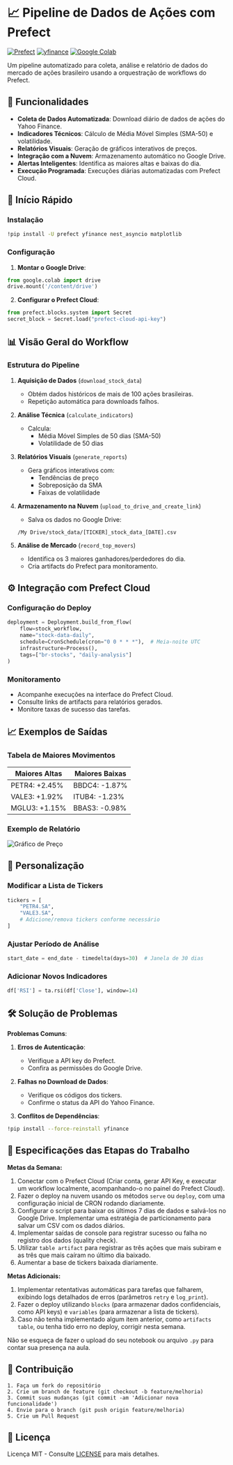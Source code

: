 # 📈 Pipeline de Dados de Ações com Prefect

[![Prefect](https://img.shields.io/badge/prefect-2.0+-blue.svg)](https://www.prefect.io/)
[![yfinance](https://img.shields.io/badge/yfinance-0.2.37-green.svg)](https://pypi.org/project/yfinance/)
[![Google Colab](https://colab.research.google.com/assets/colab-badge.svg)](https://colab.research.google.com/)

Um pipeline automatizado para coleta, análise e relatório de dados do mercado de ações brasileiro usando a orquestração de workflows do Prefect.

## 🌟 Funcionalidades

- **Coleta de Dados Automatizada**: Download diário de dados de ações do Yahoo Finance.
- **Indicadores Técnicos**: Cálculo de Média Móvel Simples (SMA-50) e volatilidade.
- **Relatórios Visuais**: Geração de gráficos interativos de preços.
- **Integração com a Nuvem**: Armazenamento automático no Google Drive.
- **Alertas Inteligentes**: Identifica as maiores altas e baixas do dia.
- **Execução Programada**: Execuções diárias automatizadas com Prefect Cloud.

## 🚀 Início Rápido

### Instalação
```bash
!pip install -U prefect yfinance nest_asyncio matplotlib
```

### Configuração
1. **Montar o Google Drive**:
```python
from google.colab import drive
drive.mount('/content/drive')
```

2. **Configurar o Prefect Cloud**:
```python
from prefect.blocks.system import Secret
secret_block = Secret.load("prefect-cloud-api-key")
```

## 📊 Visão Geral do Workflow

### Estrutura do Pipeline
1. **Aquisição de Dados** (`download_stock_data`)
   - Obtém dados históricos de mais de 100 ações brasileiras.
   - Repetição automática para downloads falhos.

2. **Análise Técnica** (`calculate_indicators`)
   - Calcula:
     - Média Móvel Simples de 50 dias (SMA-50)
     - Volatilidade de 50 dias

3. **Relatórios Visuais** (`generate_reports`)
   - Gera gráficos interativos com:
     - Tendências de preço
     - Sobreposição da SMA
     - Faixas de volatilidade

4. **Armazenamento na Nuvem** (`upload_to_drive_and_create_link`)
   - Salva os dados no Google Drive:
   ```plaintext
   /My Drive/stock_data/[TICKER]_stock_data_[DATE].csv
   ```

5. **Análise de Mercado** (`record_top_movers`)
   - Identifica os 3 maiores ganhadores/perdedores do dia.
   - Cria artifacts do Prefect para monitoramento.

## ⚙️ Integração com Prefect Cloud

### Configuração do Deploy
```python
deployment = Deployment.build_from_flow(
    flow=stock_workflow,
    name="stock-data-daily",
    schedule=CronSchedule(cron="0 0 * * *"),  # Meia-noite UTC
    infrastructure=Process(),
    tags=["br-stocks", "daily-analysis"]
)
```

### Monitoramento
- Acompanhe execuções na interface do Prefect Cloud.
- Consulte links de artifacts para relatórios gerados.
- Monitore taxas de sucesso das tarefas.

## 📈 Exemplos de Saídas

### Tabela de Maiores Movimentos
| Maiores Altas       | Maiores Baixas       |
|---------------------|---------------------|
| PETR4: +2.45%      | BBDC4: -1.87%       |
| VALE3: +1.92%      | ITUB4: -1.23%       |
| MGLU3: +1.15%      | BBAS3: -0.98%       |

### Exemplo de Relatório
![Gráfico de Preço](https://via.placeholder.com/800x400.png?text=Stock+Price+Chart+Example)

## 🔧 Personalização

### Modificar a Lista de Tickers
```python
tickers = [
    "PETR4.SA",
    "VALE3.SA",
    # Adicione/remova tickers conforme necessário
]
```

### Ajustar Período de Análise
```python
start_date = end_date - timedelta(days=30)  # Janela de 30 dias
```

### Adicionar Novos Indicadores
```python
df['RSI'] = ta.rsi(df['Close'], window=14)
```

## 🛠 Solução de Problemas

**Problemas Comuns**:
1. **Erros de Autenticação**:
   - Verifique a API key do Prefect.
   - Confira as permissões do Google Drive.

2. **Falhas no Download de Dados**:
   - Verifique os códigos dos tickers.
   - Confirme o status da API do Yahoo Finance.

3. **Conflitos de Dependências**:
```bash
!pip install --force-reinstall yfinance
```

## 📌 Especificações das Etapas do Trabalho

**Metas da Semana:**

1. Conectar com o Prefect Cloud (Criar conta, gerar API Key, e executar um workflow localmente, acompanhando-o no painel do Prefect Cloud).
2. Fazer o deploy na nuvem usando os métodos `serve` ou `deploy`, com uma configuração inicial de CRON rodando diariamente.
3. Configurar o script para baixar os últimos 7 dias de dados e salvá-los no Google Drive. Implementar uma estratégia de particionamento para salvar um CSV com os dados diários.
4. Implementar saídas de console para registrar sucesso ou falha no registro dos dados (quality check).
5. Utilizar `table artifact` para registrar as três ações que mais subiram e as três que mais caíram no último dia baixado.
6. Aumentar a base de tickers baixada diariamente.

**Metas Adicionais:**

1. Implementar retentativas automáticas para tarefas que falharem, exibindo logs detalhados de erros (parâmetros `retry` e `log_print`).
2. Fazer o deploy utilizando `blocks` (para armazenar dados confidenciais, como API keys) e `variables` (para armazenar a lista de tickers).
3. Caso não tenha implementado algum item anterior, como `artifacts table`, ou tenha tido erro no deploy, corrigir nesta semana.

Não se esqueça de fazer o upload do seu notebook ou arquivo `.py` para contar sua presença na aula.

## 🤝 Contribuição
```plaintext
1. Faça um fork do repositório
2. Crie um branch de feature (git checkout -b feature/melhoria)
3. Commit suas mudanças (git commit -am 'Adicionar nova funcionalidade')
4. Envie para o branch (git push origin feature/melhoria)
5. Crie um Pull Request
```

## 📄 Licença
Licença MIT - Consulte [LICENSE](https://opensource.org/licenses/MIT) para mais detalhes.

